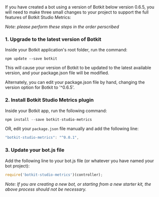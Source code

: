 If you have created a bot using a version of Botkit below version 0.6.5, you will need to make three small changes to your project to support the full features of Botkit Studio Metrics:

_Note: please perform these steps in the order perscribed_

### 1. Upgrade to the latest version of Botkit
Inside your Botkit application's root folder, run the command:

```
npm update --save botkit
```
This will cause your version of Botkit to be updated to the latest available version, and your package.json file will be modified.

Alternately, you can edit your package.json file by hand, changing the version option for Botkit to '^0.6.5'.

### 2. Install Botkit Studio Metrics plugin

Inside your Botkit app, run the following command:

``` javascript
npm install --save botkit-studio-metrics
```

OR, edit your `package.json` file manually and add the following line:


``` javascript
"botkit-studio-metrics": "^0.0.1",
```

### 3. Update your bot.js file

Add the following line to your bot.js file (or whatever you have named your bot project):

``` javascript
require('botkit-studio-metrics')(controller);
```

_Note: If you are creating a new bot, or starting from a new starter kit, the above process should not be necessary._